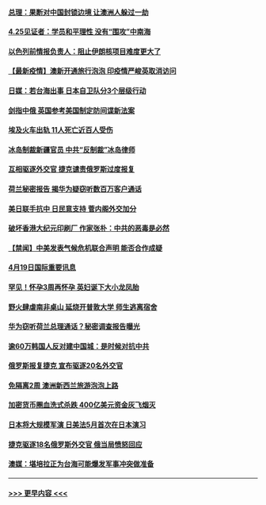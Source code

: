 #### [总理：果断对中国封锁边境 让澳洲人躲过一劫](../pages/prog202/a103099890.md?t=04201052) 
#### [4.25见证者：学员和平理性 没有“围攻”中南海](../pages/prog202/a103099694.md?t=04201052) 
#### [以色列前情报负责人：阻止伊朗核项目难度更大了](../pages/prog202/a103099488.md?t=04201052) 
#### [【最新疫情】澳新开通旅行泡泡 印疫情严峻英取消访问](../pages/prog202/a103099567.md?t=04201052) 
#### [日媒：若台海出事 日本自卫队分3个层级行动](../pages/prog202/a103099741.md?t=04201052) 
#### [剑指中俄 英国参考美国制定防间谍新法案](../pages/prog202/a103099690.md?t=04201052) 
#### [埃及火车出轨 11人死亡近百人受伤](../pages/prog202/a103099704.md?t=04201052) 
#### [冰岛制裁新疆官员 中共“反制裁”冰岛律师](../pages/prog202/a103099671.md?t=04201052) 
#### [互相驱逐外交官 捷克谴责俄罗斯过度报复](../pages/prog202/a103099599.md?t=04201052) 
#### [荷兰秘密报告 揭华为疑窃听数百万客户通话](../pages/prog202/a103099581.md?t=04201052) 
#### [美日联手抗中 日民意支持 菅内阁外交加分](../pages/prog202/a103099572.md?t=04201052) 
#### [破坏香港大纪元印刷厂 作家张朴：中共的恶毒是必然](../pages/prog202/a103099553.md?t=04201052) 
#### [【禁闻】中美发表气候危机联合声明 能否合作成疑](../pages/prog202/a103099520.md?t=04201052) 
#### [4月19日国际重要讯息](../pages/prog202/a103099333.md?t=04201052) 
#### [罕见！怀孕3周再怀孕 英妇诞下大小龙凤胎](../pages/prog202/a103099265.md?t=04201052) 
#### [野火肆虐南非桌山 延烧开普敦大学 师生逃离宿舍](../pages/prog202/a103099264.md?t=04201052) 
#### [华为窃听荷兰总理通话？秘密调查报告曝光](../pages/prog202/a103099249.md?t=04201052) 
#### [逾60万韩国人反对建中国城：是时候对抗中共](../pages/prog202/a103099242.md?t=04201052) 
#### [俄罗斯报复捷克 宣布驱逐20名外交官](../pages/prog202/a103099206.md?t=04201052) 
#### [免隔离2周 澳洲新西兰旅游泡泡上路](../pages/prog202/a103099180.md?t=04201052) 
#### [加密货币圈血洗式杀跌 400亿美元资金灰飞烟灭](../pages/prog202/a103099103.md?t=04201052) 
#### [日本将大规模军演 日美法5月首次在日本演习](../pages/prog202/a103099098.md?t=04201052) 
#### [捷克驱逐18名俄罗斯外交官 俄当局愤怒回应](../pages/prog202/a103099116.md?t=04201052) 
#### [澳媒：堪培拉正为台海可能爆发军事冲突做准备](../pages/prog202/a103099082.md?t=04201052) 

----
#### [ >>> 更早内容 <<< ](../indexes/prog202-earlier.md)
